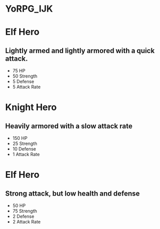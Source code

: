 # YoRPG_IJK

# Elf Hero
## Lightly armed and lightly armored with a quick attack.
* 75 HP
* 50 Strength
* 5 Defense
* 5 Attack Rate

# Knight Hero
## Heavily armored with a slow attack rate
* 150 HP
* 25 Strength
* 10 Defense
* 1 Attack Rate

# Elf Hero
## Strong attack, but low health and defense
* 50 HP
* 75 Strength
* 2 Defense
* 2 Attack Rate